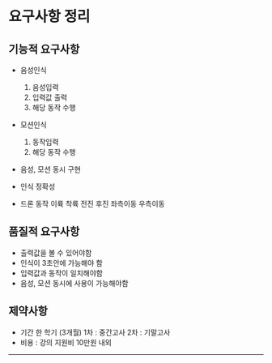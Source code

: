# 요구사항 정리

## 기능적 요구사항
- 음성인식
  1. 음성입력
  2. 입력값 출력
  3. 해당 동작 수행
  
- 모션인식
  1. 동작입력
  2. 해당 동작 수행
  
- 음성, 모션 동시 구현

- 인식 정확성

- 드론 동작
  이륙
  착륙
  전진
  후진
  좌측이동
  우측이동
  

## 품질적 요구사항
- 출력값을 볼 수 있어야함
- 인식이 3초안에 가능해야 함
- 입력값과 동작이 일치해야함
- 음성, 모션 동시에 사용이 가능해야함

## 제약사항
- 기간
  한 학기 (3개월)
  1차 : 중간고사
  2차 : 기말고사
- 비용 : 강의 지원비 10만원 내외

---

